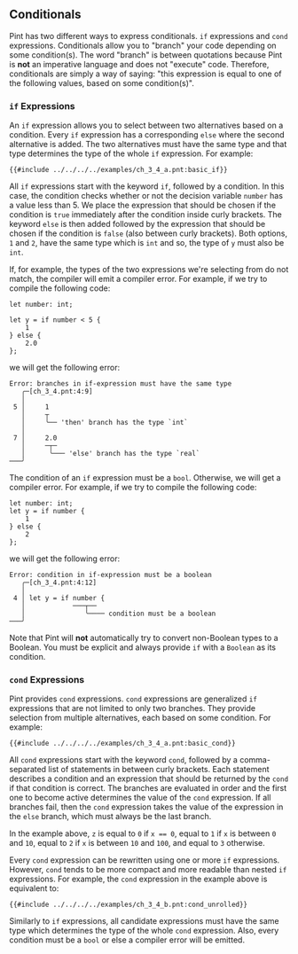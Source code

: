 ## Conditionals

Pint has two different ways to express conditionals. `if` expressions and `cond` expressions.
Conditionals allow you to "branch" your code depending on some condition(s). The word "branch" is
between quotations because Pint is **not** an imperative language and does not "execute" code.
Therefore, conditionals are simply a way of saying: "this expression is equal to one of the
following values, based on some condition(s)".

### `if` Expressions

An `if` expression allows you to select between two alternatives based on a condition. Every `if`
expression has a corresponding `else` where the second alternative is added. The two alternatives
must have the same type and that type determines the type of the whole `if` expression. For example:

```pint
{{#include ../../../../examples/ch_3_4_a.pnt:basic_if}}
```

All `if` expressions start with the keyword `if`, followed by a condition. In this case, the
condition checks whether or not the decision variable `number` has a value less than 5. We place the
expression that should be chosen if the condition is `true` immediately after the condition inside
curly brackets. The keyword `else` is then added followed by the expression that should be chosen if
the condition is `false` (also between curly brackets). Both options, `1` and `2`, have the same
type which is `int` and so, the type of `y` must also be `int`.

If, for example, the types of the two expressions we're selecting from do not match, the compiler
will emit a compiler error. For example, if we try to compile the following code:

```pint
let number: int;

let y = if number < 5 {
    1
} else {
    2.0
};
```

we will get the following error:

```console
Error: branches in if-expression must have the same type
   ╭─[ch_3_4.pnt:4:9]
   │
 5 │     1
   │     ┬
   │     ╰── 'then' branch has the type `int`
   │
 7 │     2.0
   │     ─┬─
   │      ╰─── 'else' branch has the type `real`
───╯
```

The condition of an `if` expression must be a `bool`. Otherwise, we will get a compiler error. For
example, if we try to compile the following code:

```pint
let number: int;
let y = if number {
    1
} else {
    2
};
```

we will get the following error:

```console
Error: condition in if-expression must be a boolean
   ╭─[ch_3_4.pnt:4:12]
   │
 4 │ let y = if number {
   │            ───┬──
   │               ╰──── condition must be a boolean
───╯
```

Note that Pint will **not** automatically try to convert non-Boolean types to a Boolean. You must be
explicit and always provide `if` with a `Boolean` as its condition.

### `cond` Expressions

Pint provides `cond` expressions. `cond` expressions are generalized `if` expressions that are not
limited to only two branches. They provide selection from multiple alternatives, each based on some
condition. For example:

```pint
{{#include ../../../../examples/ch_3_4_a.pnt:basic_cond}}
```

All `cond` expressions start with the keyword `cond`, followed by a comma-separated list of statements
in between curly brackets. Each statement describes a condition and an expression that should be
returned by the `cond` if that condition is correct. The branches are evaluated in order and the
first one to become active determines the value of the `cond` expression. If all branches fail, then
the `cond` expression takes the value of the expression in the `else` branch, which must always be
the last branch.

In the example above, `z` is equal to `0` if `x == 0`, equal to `1` if `x` is between `0` and `10`,
equal to `2` if `x` is between `10` and `100`, and equal to `3` otherwise.

Every `cond` expression can be rewritten using one or more `if` expressions. However, `cond` tends to be more
compact and more readable than nested `if` expressions. For example, the `cond` expression in the
example above is equivalent to:

```pint
{{#include ../../../../examples/ch_3_4_b.pnt:cond_unrolled}}
```

Similarly to `if` expressions, all candidate expressions must have the same type which determines
the type of the whole `cond` expression. Also, every condition must be a `bool` or else a compiler
error will be emitted.
